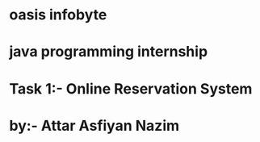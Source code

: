 # oasis infobyte
# java programming internship
# Task 1:- Online Reservation System
# by:- Attar Asfiyan Nazim
